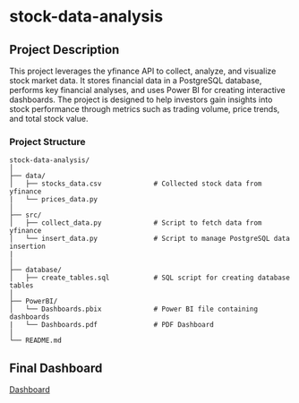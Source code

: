# stock-data-analysis
## Project Description
This project leverages the yfinance API to collect, analyze, and visualize stock market data. It stores financial data in a PostgreSQL database, performs key financial analyses, and uses Power BI for creating interactive dashboards. The project is designed to help investors gain insights into stock performance through metrics such as trading volume, price trends, and total stock value.

### Project Structure

```
stock-data-analysis/
│
├── data/
│   ├── stocks_data.csv             # Collected stock data from yfinance
|   └── prices_data.py              
│
├── src/
│   ├── collect_data.py             # Script to fetch data from yfinance
│   └── insert_data.py              # Script to manage PostgreSQL data insertion
|
│
├── database/
│   ├── create_tables.sql           # SQL script for creating database tables
│
├── PowerBI/
│   └── Dashboards.pbix             # Power BI file containing dashboards
|   └── Dashboards.pdf              # PDF Dashboard
│
└── README.md                       
```

## Final Dashboard

[Dashboard](Dashboards.pdf)
